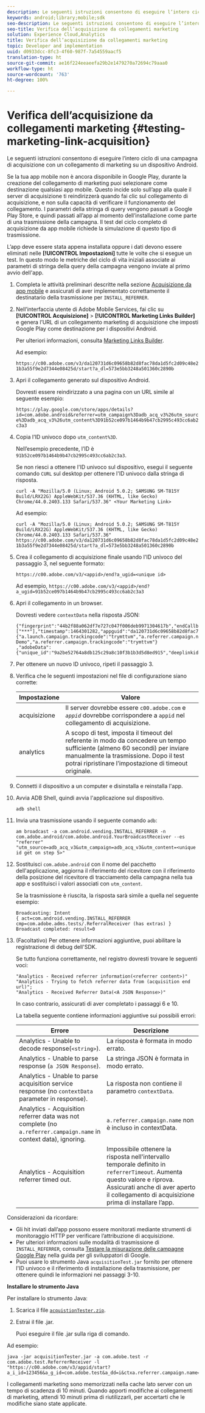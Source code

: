 ```yaml
---
description: Le seguenti istruzioni consentono di eseguire l’intero ciclo di una campagna di acquisizione con un collegamento di marketing su un dispositivo Android.
keywords: android;library;mobile;sdk
seo-description: Le seguenti istruzioni consentono di eseguire l’intero ciclo di una campagna di acquisizione con un collegamento di marketing su un dispositivo Android.
seo-title: Verifica dell’acquisizione da collegamenti marketing
solution: Experience Cloud,Analytics
title: Verifica dell’acquisizione da collegamenti marketing
topic: Developer and implementation
uuid: d0933dcc-8fc3-4f60-987f-7a54559aacf5
translation-type: ht
source-git-commit: ae16f224eeaeefa29b2e1479270a72694c79aaa0
workflow-type: ht
source-wordcount: '763'
ht-degree: 100%

---
```



# Verifica dell’acquisizione da collegamenti marketing {#testing-marketing-link-acquisition}

Le seguenti istruzioni consentono di eseguire l’intero ciclo di una campagna di acquisizione con un collegamento di marketing su un dispositivo Android.

Se la tua app mobile non è ancora disponibile in Google Play, durante la creazione del collegamento di marketing puoi selezionare come destinazione qualsiasi app mobile. Questo incide solo sull’app alla quale il server di acquisizione ti reindirizzerà quando fai clic sul collegamento di acquisizione, e non sulla capacità di verificare il funzionamento del collegamento. I parametri della stringa di query vengono passati a Google Play Store, e quindi passati all’app al momento dell’installazione come parte di una trasmissione della campagna. Il test del ciclo completo di acquisizione da app mobile richiede la simulazione di questo tipo di trasmissione.

L’app deve essere stata appena installata oppure i dati devono essere eliminati nelle **[!UICONTROL Impostazioni]** tutte le volte che si esegue un test. In questo modo le metriche del ciclo di vita iniziali associate ai parametri di stringa della query della campagna vengono inviate al primo avvio dell&#39;app.

1. Completa le attività preliminari descritte nella sezione [Acquisizione da app mobile](/help/android/acquisition-main/acquisition.md) e assicurati di aver implementato correttamente il destinatario della trasmissione per `INSTALL_REFERRER`.
1. Nell’interfaccia utente di Adobe Mobile Services, fai clic su **[!UICONTROL Acquisizione]** > **[!UICONTROL Marketing Links Builder]** e genera l’URL di un collegamento marketing di acquisizione che imposti Google Play come destinazione per i dispositivi Android.

   Per ulteriori informazioni, consulta [Marketing Links Builder](/help/using/acquisition-main/c-marketing-links-builder/c-marketing-links-builder.md).

   Ad esempio:

   `https://c00.adobe.com/v3/da120731d6c09658b82d8fac78da1d5fc2d09c48e21b3a55f9e2d7344e08425d/start?a_dl=573e5bb3248a501360c2890b`

1. Apri il collegamento generato sul dispositivo Android.

   Dovresti essere reindirizzato a una pagina con un URL simile al seguente esempio:

   `https://play.google.com/store/apps/details?id=com.adobe.android&referrer=utm_campaign%3Dadb_acq_v3%26utm_source%3Dadb_acq_v3%26utm_content%3D91b52ce097b1464b9b47cb2995c493cc6ab2c3a3`

1. Copia l&#39;ID univoco dopo `utm_content%3D`.

   Nell’esempio precedente, l’ID è `91b52ce097b1464b9b47cb2995c493cc6ab2c3a3`.

   Se non riesci a ottenere l&#39;ID univoco sul dispositivo, esegui il seguente comando `CURL` sul desktop per ottenere l&#39;ID univoco dalla stringa di risposta.

   `curl -A "Mozilla/5.0 (Linux; Android 5.0.2; SAMSUNG SM-T815Y Build/LRX22G) AppleWebKit/537.36 (KHTML, like Gecko) Chrome/44.0.2403.133 Safari/537.36" <Your Marketing Link>`

   Ad esempio:

   `curl -A "Mozilla/5.0 (Linux; Android 5.0.2; SAMSUNG SM-T815Y Build/LRX22G) AppleWebKit/537.36 (KHTML, like Gecko) Chrome/44.0.2403.133 Safari/537.36" https://c00.adobe.com/v3/da120731d6c09658b82d8fac78da1d5fc2d09c48e21b3a55f9e2d7344e08425d/start?a_dl=573e5bb3248a501360c2890b`

1. Crea il collegamento di acquisizione finale usando l&#39;ID univoco del passaggio 3, nel seguente formato:

   `https://c00.adobe.com/v3/<appid>/end?a_ugid=<unique id>`

   Ad esempio, `https://c00.adobe.com/v3/<appid>/end?a_ugid=91b52ce097b1464b9b47cb2995c493cc6ab2c3a3`

1. Apri il collegamento in un browser.

   Dovresti vedere `contextData` nella risposta JSON:

   ```
   {"fingerprint":"44b2f88a062df7e727c047f006deb9971304617b","endCallbacks":["***"],"timestamp":1464301282,"appguid":"da120731d6c09658b82d8fac78da1d5fc2d09c48e21b3a55f9e2d7344e08425d","contextData": 
   {"a.launch.campaign.trackingcode":"trymttvm","a.referrer.campaign.name":"Android Demo","a.referrer.campaign.trackingcode":"trymttvm"} 
   ,"adobeData":{"unique_id":"9a2be52764a8db125c29a8c10f3b1b3d5d8ed915","deeplinkid":"57476c26072932ec6d3a470b"}}.
   ```

1. Per ottenere un nuovo ID univoco, ripeti il passaggio 3.
1. Verifica che le seguenti impostazioni nel file di configurazione siano corrette:

   | Impostazione | Valore |
   |--- |--- |
   | acquisizione | Il server dovrebbe essere `c00.adobe.com` e *`appid`* dovrebbe corrispondere a `appid` nel collegamento di acquisizione. |
   | analytics | A scopo di test, imposta il timeout del referente in modo da concedere un tempo sufficiente (almeno 60 secondi) per inviare manualmente la trasmissione. Dopo il test potrai ripristinare l’impostazione di timeout originale. |

1. Connetti il dispositivo a un computer e disinstalla e reinstalla l&#39;app.
1. Avvia ADB Shell, quindi avvia l&#39;applicazione sul dispositivo.

   ```
   adb shell
   ```

1. Invia una trasmissione usando il seguente comando `adb`:

   ```
   am broadcast -a com.android.vending.INSTALL_REFERRER -n com.adobe.android/com.adobe.android.YourBroadcastReceiver --es "referrer" "utm_source=adb_acq_v3&utm_campaign=adb_acq_v3&utm_content=<unique id get on step 5>"
   ```

1. Sostituisci `com.adobe.android` con il nome del pacchetto dell&#39;applicazione, aggiorna il riferimento del ricevitore con il riferimento della posizione del ricevitore di tracciamento della campagna nella tua app e sostituisci i valori associati con `utm_content`.

   Se la trasmissione è riuscita, la risposta sarà simile a quella nel seguente esempio:

   ```
   Broadcasting: Intent 
   { act=com.android.vending.INSTALL_REFERRER cmp=com.adobe.adms.tests/.ReferralReceiver (has extras) } 
   Broadcast completed: result=0 
   ```

1. (Facoltativo) Per ottenere informazioni aggiuntive, puoi abilitare la registrazione di debug dell&#39;SDK.

   Se tutto funziona correttamente, nel registro dovresti trovare le seguenti voci:

   ```
   "Analytics - Received referrer information(<referrer content>)" 
   "Analytics - Trying to fetch referrer data from (acquisition end url)"; 
   "Analytics - Received Referrer Data(<A JSON Response>)"
   ```

   In caso contrario, assicurati di aver completato i passaggi 6 e 10.

   La tabella seguente contiene informazioni aggiuntive sui possibili errori:

   | Errore | Descrizione |
   |--- |--- |
   | Analytics - Unable to decode response(`<string>`). | La risposta è formata in modo errato. |
   | Analytics - Unable to parse response (`a JSON Response`). | La stringa JSON è formata in modo errato. |
   | Analytics - Unable to parse acquisition service response (no `contextData` parameter in response). | La risposta non contiene il parametro `contextData`. |
   | Analytics - Acquisition referrer data was not complete (no `a.referrer.campaign.name` in context data), ignoring. | `a.referrer.campaign.name` non è incluso in contextData. |
   | Analytics - Acquisition referrer timed out. | Impossibile ottenere la risposta nell&#39;intervallo temporale definito in `referrerTimeout`. Aumenta questo valore e riprova.  Assicurati anche di aver aperto il collegamento di acquisizione prima di installare l’app. |

Considerazioni da ricordare:

* Gli hit inviati dall’app possono essere monitorati mediante strumenti di monitoraggio HTTP per verificare l’attribuzione di acquisizione.
* Per ulteriori informazioni sulle modalità di trasmissione di `INSTALL_REFERRER`, consulta [Testare la misurazione delle campagne Google Play](https://developers.google.com/analytics/solutions/testing-play-campaigns) nella guida per gli sviluppatori di Google.
* Puoi usare lo strumento Java `acquisitionTest.jar` fornito per ottenere l&#39;ID univoco e il riferimento di installazione della trasmissione, per ottenere quindi le informazioni nei passaggi 3-10.

**Installare lo strumento Java**

Per installare lo strumento Java:

1. Scarica il file [`acquistionTester.zip`](../assets/acquisitionTester.zip).
1. Estrai il file .jar.

   Puoi eseguire il file .jar sulla riga di comando.

Ad esempio:

```
java -jar acquisitionTester.jar -a com.adobe.test -r com.adobe.test.ReferrerReceiver -l "https://c00.adobe.com/v3/appid/start?a_i_id=123456&a_g_id=com.adobe.test&a_dd=i&ctxa.referrer.campaign.name=name&ctxa.referrer.campaign.trackingcode=1234
```

I collegamenti marketing sono memorizzati nella cache lato server con un tempo di scadenza di 10 minuti. Quando apporti modifiche ai collegamenti di marketing, attendi 10 minuti prima di riutilizzarli, per accertarti che le modifiche siano state applicate.
